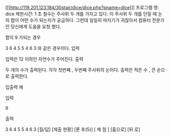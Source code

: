 [[[http://119.201.123.184/30stair/dice/dice.php?pname=dice]]]
프로그램 명: dice
제한시간: 1 초
철수는 주사위 두 개를 가지고 있다. 이 주사위 두 개를 던질 때 눈의 합이 어떤 수가 되는지가 궁금하다. 그런데 일일히 따지기가 귀찮아서 컴퓨터 전문가인 당신에게 도움을 요청 했다.

합이 9 가되는 경우

3 6
4 5
5 4
6 3
와 같은 경우이다.
입력

입력은 12 이하인 자연수가 주어진다.
출력

두 개의 수가 출력된다. 각각 첫번째 , 두번째 주사위의 눈이다.
출력은 적은 수 , 큰 순으로 출력한다.

입출력 예

입력

9

출력

3 6
4 5
5 4
6 3
[질/답] [제출 현황] [푼 후(5)]
[ 채 점 ] [홈으로]  [뒤 로]